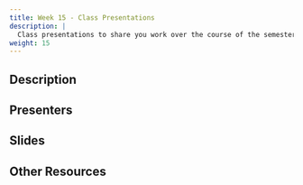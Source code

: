 ```yaml
---
title: Week 15 - Class Presentations
description: |
  Class presentations to share you work over the course of the semester.
weight: 15
---
```

## Description
## Presenters
## Slides
## Other Resources